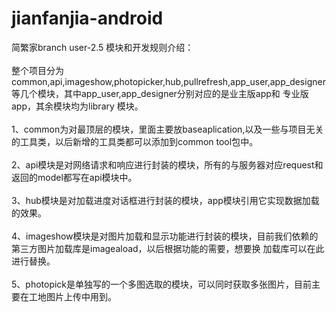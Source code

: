 # jianfanjia-android
简繁家branch user-2.5 模块和开发规则介绍：</br>
</br>
整个项目分为common,api,imageshow,photopicker,hub,pullrefresh,app_user,app_designer等几个模块，其中app_user,app_designer分别对应的是业主版app和
专业版app，其余模块均为library 模块。</br>
</br>
1、common为对最顶层的模块，里面主要放baseaplication,以及一些与项目无关的工具类，以后新增的工具类都可以添加到common tool包中。</br>
</br>
2、api模块是对网络请求和响应进行封装的模块，所有的与服务器对应request和返回的model都写在api模块中。</br>
</br>
3、hub模块是对加载进度对话框进行封装的模块，app模块引用它实现数据加载的效果。</br>
</br>
4、imageshow模块是对图片加载和显示功能进行封装的模块，目前我们依赖的第三方图片加载库是imageaload，以后根据功能的需要，想要换
加载库可以在此进行替换。</br>
</br>
5、photopick是单独写的一个多图选取的模块，可以同时获取多张图片，目前主要在工地图片上传中用到。
